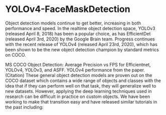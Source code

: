 # YOLOv4-FaceMaskDetection
Object detection models continue to get better, increasing in both performance and speed. In the realtime object detection space, YOLOv3 (released April 8, 2018) has been a popular choice, as has EfficientDet (released April 3rd, 2020) by the Google Brain team. Progress continues with the recent release of YOLOv4 (released April 23rd, 2020), which has been shown to be the new object detection champion by standard metrics on COCO.

MS COCO Object Detection: Average Precision vs FPS for Efficientnet, YOLOv4, YOLOv3, and ASFF.
YOLOv4 performance from the paper. (Citation)
These general object detection models are proven out on the COCO dataset which contains a wide range of objects and classes with the idea that if they can perform well on that task, they will generalize well to new datasets. However, applying the deep learning techniques used in research can be difficult in practice on custom objects. We have been working to make that transition easy and have released similar tutorials in the past including:
